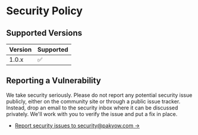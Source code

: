 # Security Policy

## Supported Versions

| Version | Supported          |
| ------- | ------------------ |
| 1.0.x   | :white_check_mark: |

## Reporting a Vulnerability

We take security seriously. Please do not report any potential security issue publicly, 
either on the community site or through a public issue tracker. Instead, drop an email 
to the security inbox where it can be discussed privately. We'll work with you to 
verify the issue and put a fix in place.

* [Report security issues to security@pakyow.com &rarr;](mailto:security@pakyow.com)
